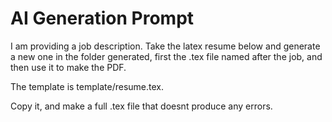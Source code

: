 # AI Generation Prompt

I am providing a job description. Take the latex resume below and generate a new one in the folder generated, first the .tex file named after the job, and then use it to make the PDF.

The template is template/resume.tex.

Copy it, and make a full .tex file that doesnt produce any errors.
